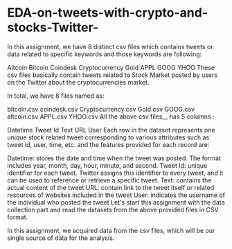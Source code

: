# EDA-on-tweets-with-crypto-and-stocks-Twitter-

In this assignment, we have 8 distinct csv files which contains tweets or data related to specific keywords and those keywords are following:

Altcoin
Bitcoin
Coindesk
Cryptocurrency
Gold
APPL
GOOG
YHOO
These csv files basically contain tweets related to Stock Market posted by users on the Twitter about the cryptocurrencies market.

In total, we have 8 files named as:

bitcoin.csv
coindesk.csv
Cryptocurrency.csv
Gold.csv
GOOG.csv
altcoin.csv
APPL.csv
YHOO.csv
All the above csv files__ has 5 columns :

Datetime
Tweet Id
Text
URL
User
Each row in the dataset represents one unique stock related tweet corresponding to various attributes such as tweet id, user, time, etc. and the features provided for each record are:

Datetime: stores the date and time when the tweet was posted. The format includes year, month, day, hour, minute, and second.
Tweet Id: unique identifier for each tweet. Twitter assigns this identifier to every tweet, and it can be used to reference or retrieve a specific tweet.
Text: contains the actual content of the tweet
URL: contain link to the tweet itself or related resources of websites included in the tweet
User: indicates the username of the individual who posted the tweet
Let's start this assignment with the data collection part and read the datasets from the above provided files in CSV format.

In this assignment, we acquired data from the csv files, which will be our single source of data for the analysis.
